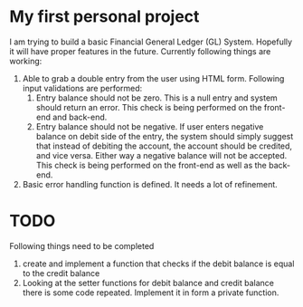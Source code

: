 My first personal project
===

I am trying to build a basic Financial General Ledger (GL) System. Hopefully it will have proper features in the future. Currently following things are working:
1. Able to grab a double entry from the user using HTML form. Following input validations are performed:
	1. Entry balance should not be zero. This is a null entry and system should return an error. This check is being performed on the front-end and back-end.
	1. Entry balance should not be negative. If user enters negative balance on debit side of the entry, the system should simply suggest that instead of debiting the account, the account should be credited, and vice versa. Either way a negative balance will not be accepted. This check is being performed on the front-end as well as the back-end.
1. Basic error handling function is defined. It needs a lot of refinement.


TODO
===
Following things need to be completed
1. create and implement a function that checks if the debit balance is equal to the credit balance
1. Looking at the setter functions for debit balance and credit balance there is some code repeated. Implement it in form a private function.